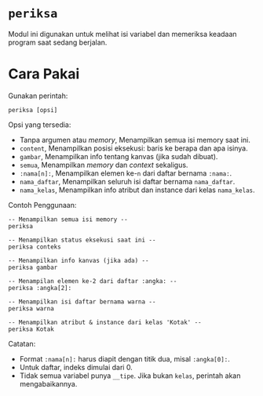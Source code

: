 # `periksa`
Modul ini digunakan untuk melihat isi variabel dan memeriksa keadaan program saat sedang berjalan.

# Cara Pakai
Gunakan perintah:
```pearl
periksa [opsi]
```
Opsi yang tersedia:
- Tanpa argumen atau _memory_, Menampilkan semua isi memory saat ini.
- `content`,  Menampilkan posisi eksekusi: baris ke berapa dan apa isinya.
- `gambar`, Menampilkan info tentang kanvas (jika sudah dibuat).
- `semua`, Menampilkan _memory_ dan _context_ sekaligus.
- `:nama[n]:`, Menampilkan elemen ke-`n` dari daftar bernama `:nama:`.
- `nama_daftar`, Menampilkan seluruh isi daftar bernama `nama_daftar`.
- `nama_kelas`, Menampilkan info atribut dan instance dari kelas `nama_kelas`.

Contoh Penggunaan:
```pearl
-- Menampilkan semua isi memory --
periksa

-- Menampilkan status eksekusi saat ini --
periksa conteks

-- Menampilkan info kanvas (jika ada) --
periksa gambar

-- Menampilan elemen ke-2 dari daftar :angka: --
periksa :angka[2]:

-- Menampilkan isi daftar bernama warna --
periksa warna

-- Menampilkan atribut & instance dari kelas 'Kotak' --
periksa Kotak
```

Catatan:
- Format `:nama[n]:` harus diapit dengan titik dua, misal `:angka[0]:`.
- Untuk daftar, indeks dimulai dari 0.
- Tidak semua variabel punya `__tipe`. Jika bukan `kelas`, perintah akan mengabaikannya.
